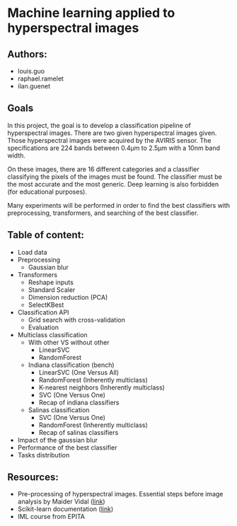 # Machine learning applied to hyperspectral images

## Authors:

* louis.guo
* raphael.ramelet
* ilan.guenet

## Goals

In this project, the goal is to develop a classification pipeline of hyperspectral images. There are two given hyperspectral images given. Those hyperspectral images were acquired by the AVIRIS sensor. The specifications are 224 bands between 0.4μm to 2.5μm with a 10nm band width.

On these images, there are 16 different categories and a classifier classifying the pixels of the images must be found. The classifier must be the most accurate and the most generic. Deep learning is also forbidden (for educational purposes).

Many experiments will be performed in order to find the best classifiers with preprocessing, transformers, and searching of the best classifier.

## Table of content:

* Load data
* Preprocessing
  * Gaussian blur
* Transformers
  * Reshape inputs
  * Standard Scaler
  * Dimension reduction (PCA)
  * SelectKBest
* Classification API
    * Grid search with cross-validation
    * Evaluation
* Multiclass classification
    * With other VS without other
        * LinearSVC
        * RandomForest
    * Indiana classification (bench)
        * LinearSVC (One Versus All)
        * RandomForest (Inherently multiclass)
        * K-nearest neighbors (Inherently multiclass)
        * SVC (One Versus One)
        * Recap of indiana classifiers
    * Salinas classification
        * SVC (One Versus One)
        * RandomForest (Inherently multiclass)
        * Recap of salinas classifiers
* Impact of the gaussian blur
* Performance of the best classifier
* Tasks distribution

## Resources:

* Pre-processing of hyperspectral images. Essential steps before image analysis by Maider Vidal ([link](https://www.researchgate.net/publication/236244862_Pre-processing_of_hyperspectral_images_Essential_steps_before_image_analysis))
* Scikit-learn documentation ([link](https://scikit-learn.org/stable/))
* IML course from EPITA

